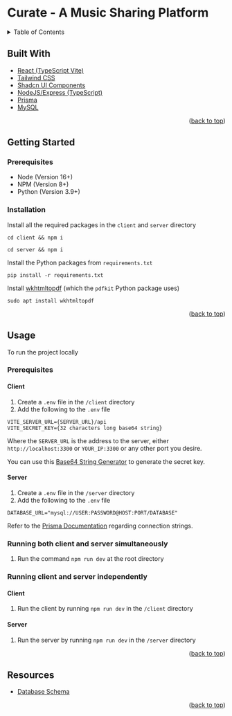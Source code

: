 <a name="readme-top"></a>

<!-- PROJECT LOGO -->

# Curate - A Music Sharing Platform

<!-- TABLE OF CONTENTS -->
<details>
  <summary>Table of Contents</summary>
  <ol>
    <li>
      <a href="#built-with">Built With</a></li>
    </li>
    <li>
      <a href="#getting-started">Getting Started</a>
      <ul>
        <li><a href="#prerequisites">Prerequisites</a></li>
        <li><a href="#installation">Installation</a></li>
      </ul>
    </li>
    <li><a href="#usage">Usage</a></li>
    <li><a href="#resources">Resources</a></li>
  </ol>
</details>

## Built With

- [React (TypeScript Vite)](https://vitejs.dev/)
- [Tailwind CSS](https://tailwindcss.com/)
- [Shadcn UI Components](https://ui.shadcn.com/)
- [NodeJS/Express (TypeScript)](https://expressjs.com/)
- [Prisma](https://www.prisma.io/)
- [MySQL](https://www.mysql.com/)

<p align="right">(<a href="#readme-top">back to top</a>)</p>

## Getting Started

### Prerequisites

- Node (Version 16+)
- NPM (Version 8+)
- Python (Version 3.9+)

### Installation

Install all the required packages in the `client` and `server` directory

```
cd client && npm i

cd server && npm i
```

Install the Python packages from `requirements.txt`

```
pip install -r requirements.txt
```

Install [wkhtmltopdf](https://wkhtmltopdf.org/downloads.html) (which the `pdfkit` Python package uses)

```
sudo apt install wkhtmltopdf
```

<p align="right">(<a href="#readme-top">back to top</a>)</p>

## Usage

To run the project locally

### Prerequisites

#### Client

1.  Create a `.env` file in the `/client` directory
2.  Add the following to the `.env` file

```
VITE_SERVER_URL={SERVER_URL}/api
VITE_SECRET_KEY={32 characters long base64 string}
```

Where the `SERVER_URL` is the address to the server, either `http://localhost:3300` or `YOUR_IP:3300` or any other port you desire.

You can use this [Base64 String Generator](https://generate.plus/en/base64) to generate the secret key.

#### Server

1.  Create a `.env` file in the `/server` directory
2.  Add the following to the `.env` file

```
DATABASE_URL="mysql://USER:PASSWORD@HOST:PORT/DATABASE"
```

Refer to the [Prisma Documentation](https://pris.ly/d/connection-strings) regarding connection strings.

### Running both client and server simultaneously

1. Run the command `npm run dev` at the root directory

### Running client and server independently

#### Client

1.  Run the client by running `npm run dev` in the `/client` directory

#### Server

1.  Run the server by running `npm run dev` in the `/server` directory

<p align="right">(<a href="#readme-top">back to top</a>)</p>

## Resources

- [Database Schema](https://dbdiagram.io/d/6489cc7e722eb77494f57f59)

<p align="right">(<a href="#readme-top">back to top</a>)</p>
